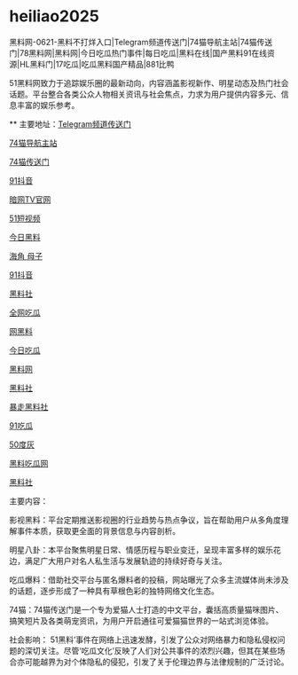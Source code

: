 # heiliao2025
黑料网-0621-黑料不打烊入口|Telegram频道传送门|74猫导航主站|74猫传送门|78黑料网|黑料网|今日吃瓜热门事件|每日吃瓜|黑料在线|国产黑料91在线资源|HL黑料门|17吃瓜|吃瓜黑料国产精品|881比鸭

51黑料网致力于追踪娱乐圈的最新动向，内容涵盖影视新作、明星动态及热门社会话题。平台整合各类公众人物相关资讯与社会焦点，力求为用户提供内容多元、信息丰富的娱乐参考。

** 主要地址：<a href="https://74mao.com/">Telegram频道传送门</a>

<a href="https://74mao.com/">74猫导航主站</a>

<a href="https://74mao.com/">74猫传送门</a>

<a href="https://dy7-02.pages.dev/">91抖音</a>

<a href="https://aw7-02.pages.dev/">暗网TV官网</a>

<a href="https://pc2-25.pages.dev/">51短视频</a>

<a href="https://pc10-24.pages.dev/">今日黑料</a>

<a href="https://hj-1025.pages.dev/">海角 母子</a>

<a href="https://dy7-01.pages.dev/">91抖音</a>

<a href="https://hls-05.pages.dev/">黑料社</a>

<a href="https://cg4-21.pages.dev/">全网吃瓜</a>

<a href="https://pi18-6.pages.dev/">网黑料</a>

<a href="https://cg32-1.pages.dev/">今日吃瓜</a>

<a href="https://hl398.pages.dev/">黑料网</a>

<a href="https://hl405.pages.dev/">黑料社</a>

<a href="https://hls-21.pages.dev/">暴走黑料社</a>

<a href="https://91chiguazhongxin.pages.dev/">91吃瓜</a>

<a href="https://cg66-05.pages.dev/">50度灰</a>

<a href="https://chiguaqunzhongde.pages.dev/">黑料吃瓜网</a>

<a href="https://hls-01.pages.dev/">黑料社</a>

主要内容：

影视黑料：平台定期推送影视圈的行业趋势与热点争议，旨在帮助用户从多角度理解事件本质，获取更全面的背景信息与内容剖析。

明星八卦：本平台聚焦明星日常、情感历程与职业变迁，呈现丰富多样的娱乐花边，满足广大用户对名人私生活与发展轨迹的持续好奇与关注。

吃瓜爆料：借助社交平台与匿名爆料者的投稿，网站曝光了众多主流媒体尚未涉及的话题，逐步形成了一种具有草根色彩的独特网络文化生态。

74猫：74猫传送门是一个专为爱猫人士打造的中文平台，囊括高质量猫咪图片、搞笑短片及各类萌宠资讯，为用户开启通往可爱猫猫世界的一站式浏览体验。

社会影响：
51黑料’事件在网络上迅速发酵，引发了公众对网络暴力和隐私侵权问题的深切关注。尽管‘吃瓜文化’反映了人们对公共事件的浓烈兴趣，但其在某些场合亦可能越界为对个体隐私的侵犯，引发了关于伦理边界与法律规制的广泛讨论。
